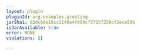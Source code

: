 ```yaml
---
layout: plugin
pluginId: org.examples.greeting
jarSha1: 02dc66e18cc2140a4f099cf3715f238cf2ece506
isJarAvailable: true
error: NONE
violations: []

---
```

